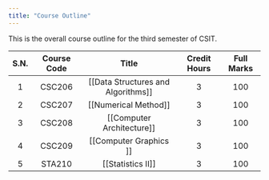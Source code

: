 ```yaml
---
title: "Course Outline"
---
```


This is the overall course outline for the third semester of CSIT.

| S.N. | Course Code |              Title              | Credit Hours | Full Marks |
|:----:|:-----------:|:-------------------------------:|:------------:|:----------:|
| 1    | CSC206      | [[Data Structures  and Algorithms]] | 3            | 100        |
| 2    | CSC207      | [[Numerical Method]]                | 3            | 100        |
| 3    | CSC208      | [[Computer Architecture]]           | 3            | 100        |
| 4    | CSC209      | [[Computer Graphics ]]              | 3            | 100        |
| 5    | STA210      | [[Statistics II]]                   | 3            | 100        |
